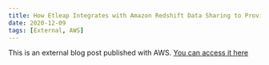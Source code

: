 ```yaml
---
title: How Etleap Integrates with Amazon Redshift Data Sharing to Provide Isolation of ETL and BI Workloads
date: 2020-12-09
tags: [External, AWS]
---
```


This is an external blog post published with AWS. [You can access it here](https://aws.amazon.com/blogs/apn/how-etleap-integrates-with-amazon-redshift-data-sharing-to-provide-isolation-of-etl-and-bi-workloads/)